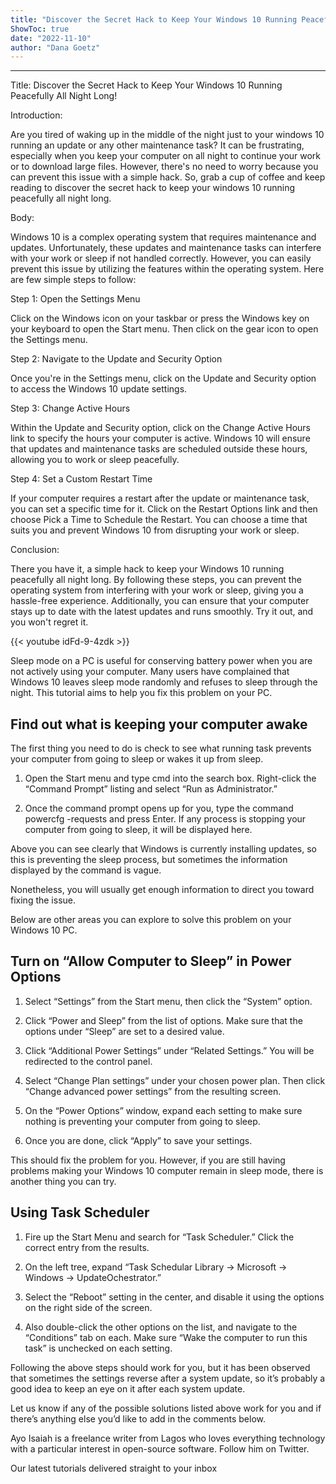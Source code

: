 ```yaml
---
title: "Discover the Secret Hack to Keep Your Windows 10 Running Peacefully All Night Long!"
ShowToc: true 
date: "2022-11-10"
author: "Dana Goetz"
---
```

*****
Title: Discover the Secret Hack to Keep Your Windows 10 Running Peacefully All Night Long!

Introduction:

Are you tired of waking up in the middle of the night just to your windows 10 running an update or any other maintenance task? It can be frustrating, especially when you keep your computer on all night to continue your work or to download large files. However, there's no need to worry because you can prevent this issue with a simple hack. So, grab a cup of coffee and keep reading to discover the secret hack to keep your windows 10 running peacefully all night long.

Body:

Windows 10 is a complex operating system that requires maintenance and updates. Unfortunately, these updates and maintenance tasks can interfere with your work or sleep if not handled correctly. However, you can easily prevent this issue by utilizing the features within the operating system. Here are few simple steps to follow:

Step 1: Open the Settings Menu

Click on the Windows icon on your taskbar or press the Windows key on your keyboard to open the Start menu. Then click on the gear icon to open the Settings menu.

Step 2: Navigate to the Update and Security Option

Once you're in the Settings menu, click on the Update and Security option to access the Windows 10 update settings.

Step 3: Change Active Hours

Within the Update and Security option, click on the Change Active Hours link to specify the hours your computer is active. Windows 10 will ensure that updates and maintenance tasks are scheduled outside these hours, allowing you to work or sleep peacefully.

Step 4: Set a Custom Restart Time

If your computer requires a restart after the update or maintenance task, you can set a specific time for it. Click on the Restart Options link and then choose Pick a Time to Schedule the Restart. You can choose a time that suits you and prevent Windows 10 from disrupting your work or sleep.

Conclusion:

There you have it, a simple hack to keep your Windows 10 running peacefully all night long. By following these steps, you can prevent the operating system from interfering with your work or sleep, giving you a hassle-free experience. Additionally, you can ensure that your computer stays up to date with the latest updates and runs smoothly. Try it out, and you won't regret it.

{{< youtube idFd-9-4zdk >}} 



Sleep mode on a PC is useful for conserving battery power when you are not actively using your computer. Many users have complained that Windows 10 leaves sleep mode randomly and refuses to sleep through the night. This tutorial aims to help you fix this problem on your PC.
 
## Find out what is keeping your computer awake
 
The first thing you need to do is check to see what running task prevents your computer from going to sleep or wakes it up from sleep.
 
1. Open the Start menu and type cmd into the search box. Right-click the “Command Prompt” listing and select “Run as Administrator.”
 

 
2. Once the command prompt opens up for you, type the command powercfg -requests and press Enter. If any process is stopping your computer from going to sleep, it will be displayed here.
 
Above you can see clearly that Windows is currently installing updates, so this is preventing the sleep process, but sometimes the information displayed by the command is vague.
 
Nonetheless, you will usually get enough information to direct you toward fixing the issue.
 
Below are other areas you can explore to solve this problem on your Windows 10 PC.
 
## Turn on “Allow Computer to Sleep” in Power Options
 
1. Select “Settings” from the Start menu, then click the “System” option.
 
2. Click “Power and Sleep” from the list of options. Make sure that the options under “Sleep” are set to a desired value.
 
3. Click “Additional Power Settings” under “Related Settings.” You will be redirected to the control panel.
 
4. Select “Change Plan settings” under your chosen power plan. Then click “Change advanced power settings” from the resulting screen.
 
5. On the “Power Options” window, expand each setting to make sure nothing is preventing your computer from going to sleep.
 
6. Once you are done, click “Apply” to save your settings.
 
This should fix the problem for you. However, if you are still having problems making your Windows 10 computer remain in sleep mode, there is another thing you can try.
 
## Using Task Scheduler
 
1. Fire up the Start Menu and search for “Task Scheduler.” Click the correct entry from the results.
 
2. On the left tree, expand “Task Schedular Library -> Microsoft -> Windows -> UpdateOchestrator.”
 
3. Select the “Reboot” setting in the center, and disable it using the options on the right side of the screen.
 
4. Also double-click the other options on the list, and navigate to the “Conditions” tab on each. Make sure “Wake the computer to run this task” is unchecked on each setting.
 
Following the above steps should work for you, but it has been observed that sometimes the settings reverse after a system update, so it’s probably a good idea to keep an eye on it after each system update.
 
Let us know if any of the possible solutions listed above work for you and if there’s anything else you’d like to add in the comments below.
 
Ayo Isaiah is a freelance writer from Lagos who loves everything technology with a particular interest in open-source software. Follow him on Twitter.
 
Our latest tutorials delivered straight to your inbox




